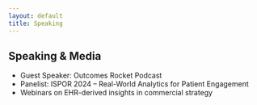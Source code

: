```yaml
---
layout: default
title: Speaking
---
```


## Speaking & Media

- Guest Speaker: Outcomes Rocket Podcast  
- Panelist: ISPOR 2024 – Real-World Analytics for Patient Engagement  
- Webinars on EHR-derived insights in commercial strategy
